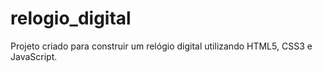 # relogio_digital
Projeto criado para construir um relógio digital utilizando HTML5, CSS3 e JavaScript.
